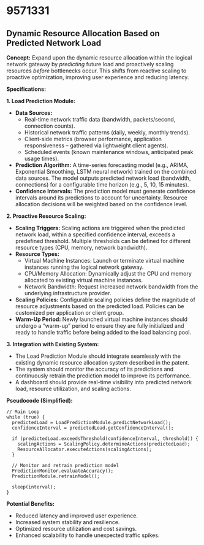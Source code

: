 # 9571331

## Dynamic Resource Allocation Based on Predicted Network Load

**Concept:** Expand upon the dynamic resource allocation within the logical network gateway by *predicting* future load and proactively scaling resources *before* bottlenecks occur. This shifts from reactive scaling to proactive optimization, improving user experience and reducing latency.

**Specifications:**

**1. Load Prediction Module:**

*   **Data Sources:**
    *   Real-time network traffic data (bandwidth, packets/second, connection counts).
    *   Historical network traffic patterns (daily, weekly, monthly trends).
    *   Client-side metrics (browser performance, application responsiveness – gathered via lightweight client agents).
    *   Scheduled events (known maintenance windows, anticipated peak usage times).
*   **Prediction Algorithm:** A time-series forecasting model (e.g., ARIMA, Exponential Smoothing, LSTM neural network) trained on the combined data sources.  The model outputs predicted network load (bandwidth, connections) for a configurable time horizon (e.g., 5, 10, 15 minutes).
*   **Confidence Intervals:**  The prediction model must generate confidence intervals around its predictions to account for uncertainty.  Resource allocation decisions will be weighted based on the confidence level.

**2. Proactive Resource Scaling:**

*   **Scaling Triggers:** Scaling actions are triggered when the predicted network load, within a specified confidence interval, exceeds a predefined threshold.  Multiple thresholds can be defined for different resource types (CPU, memory, network bandwidth).
*   **Resource Types:**
    *   Virtual Machine Instances:  Launch or terminate virtual machine instances running the logical network gateway.
    *   CPU/Memory Allocation: Dynamically adjust the CPU and memory allocated to existing virtual machine instances.
    *   Network Bandwidth: Request increased network bandwidth from the underlying infrastructure provider.
*   **Scaling Policies:** Configurable scaling policies define the magnitude of resource adjustments based on the predicted load.  Policies can be customized per application or client group.
*   **Warm-Up Period:**  Newly launched virtual machine instances should undergo a “warm-up” period to ensure they are fully initialized and ready to handle traffic before being added to the load balancing pool.

**3. Integration with Existing System:**

*   The Load Prediction Module should integrate seamlessly with the existing dynamic resource allocation system described in the patent.
*   The system should monitor the accuracy of its predictions and continuously retrain the prediction model to improve its performance.
*   A dashboard should provide real-time visibility into predicted network load, resource utilization, and scaling actions.

**Pseudocode (Simplified):**

```
// Main Loop
while (true) {
  predictedLoad = LoadPredictionModule.predictNetworkLoad();
  confidenceInterval = predictedLoad.getConfidenceInterval();

  if (predictedLoad.exceedsThreshold(confidenceInterval, threshold)) {
    scalingActions = ScalingPolicy.determineActions(predictedLoad);
    ResourceAllocator.executeActions(scalingActions);
  }

  // Monitor and retrain prediction model
  PredictionMonitor.evaluateAccuracy();
  PredictionModule.retrainModel();

  sleep(interval);
}
```

**Potential Benefits:**

*   Reduced latency and improved user experience.
*   Increased system stability and resilience.
*   Optimized resource utilization and cost savings.
*   Enhanced scalability to handle unexpected traffic spikes.
